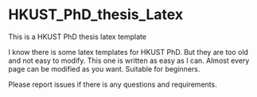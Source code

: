 HKUST_PhD_thesis_Latex
======================

This is a HKUST PhD thesis latex template

I know there is some latex templates for HKUST PhD. But they are too old and not easy to modify.
This one is written as easy as I can. Almost every page can be modified as you want. 
Suitable for beginners.

Please report issues if there is any questions and requirements.
